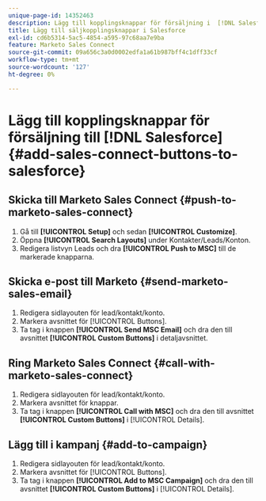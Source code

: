 ```yaml
---
unique-page-id: 14352463
description: Lägg till kopplingsknappar för försäljning i  [!DNL Salesforce] - Marketo Docs - produktdokumentation
title: Lägg till säljkopplingsknappar i Salesforce
exl-id: cd6b5314-5ac5-4854-a595-97c68aa7e9ba
feature: Marketo Sales Connect
source-git-commit: 09a656c3a0d0002edfa1a61b987bff4c1dff33cf
workflow-type: tm+mt
source-wordcount: '127'
ht-degree: 0%

---
```


# Lägg till kopplingsknappar för försäljning till [!DNL Salesforce] {#add-sales-connect-buttons-to-salesforce}

## Skicka till Marketo Sales Connect {#push-to-marketo-sales-connect}

1. Gå till **[!UICONTROL Setup]** och sedan **[!UICONTROL Customize]**.
1. Öppna **[!UICONTROL Search Layouts]** under Kontakter/Leads/Konton.
1. Redigera listvyn Leads och dra **[!UICONTROL Push to MSC]** till de markerade knapparna.

## Skicka e-post till Marketo {#send-marketo-sales-email}

1. Redigera sidlayouten för lead/kontakt/konto.
1. Markera avsnittet för [!UICONTROL Buttons].
1. Ta tag i knappen **[!UICONTROL Send MSC Email]** och dra den till avsnittet **[!UICONTROL Custom Buttons]** i detaljavsnittet.

## Ring Marketo Sales Connect {#call-with-marketo-sales-connect}

1. Redigera sidlayouten för lead/kontakt/konto.
1. Markera avsnittet för knappar.
1. Ta tag i knappen **[!UICONTROL Call with MSC]** och dra den till avsnittet **[!UICONTROL Custom Buttons]** i [!UICONTROL Details].

## Lägg till i kampanj {#add-to-campaign}

1. Redigera sidlayouten för lead/kontakt/konto.
1. Markera avsnittet för [!UICONTROL Buttons].
1. Ta tag i knappen **[!UICONTROL Add to MSC Campaign]** och dra den till avsnittet **[!UICONTROL Custom Buttons]** i [!UICONTROL Details].
